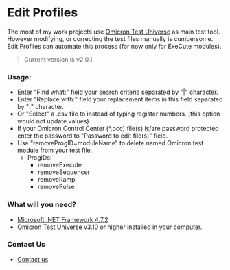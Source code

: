 # Edit Profiles #

The most of my work projects use [Omicron Test Universe](https://www.omicronenergy.com/en/products/test-universe/) as main test tool.  
However modifying, or correcting the test files manually is cumbersome.  
Edit Profiles can automate this process (for now only for ExeCute modules).  
> Current version is v2.0.1

### Usage: ###

* Enter "Find what:" field your search criteria separated by "|" character.
* Enter "Replace with:" field your replacement items in this field separated by "|" character.
* Or "Select" a .csv file to instead of typing register numbers. (this option would not update values)
* If your Omicron Control Center (*.occ) file(s) is/are password protected enter the password to "Password to edit file(s)" field.
* Use "removeProgID=moduleName" to delete named Omicron test module from your test file.
  * ProgIDs:
    * removeExecute
    * removeSequencer
    * removeRamp
    * removePulse

### What will you need? ###

* [Microsoft .NET Framework 4.7.2](https://dotnet.microsoft.com/download/dotnet-framework/net472)
* [Omicron Test Universe](https://www.omicronenergy.com/en/products/test-universe/) v3.10 or higher installed in your computer. 

### Contact Us ###

* [Contact us](http://www.beckwithelectric.com/)